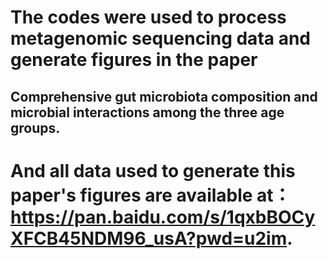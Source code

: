 # The codes were used to process metagenomic sequencing data and generate figures in the paper 
## Comprehensive gut microbiota composition and microbial interactions among the three age groups. 
# And all data used to generate this paper's figures are available at：https://pan.baidu.com/s/1qxbBOCyXFCB45NDM96_usA?pwd=u2im. 
